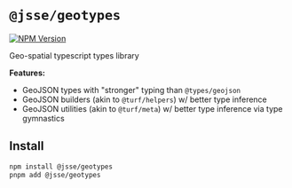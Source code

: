 # `@jsse/geotypes`

[![NPM Version](https://img.shields.io/npm/v/%40jsse%geotypes?style=flat-square&logo=npm&color=blue&cacheSeconds=60)](https://www.npmjs.com/package/%40jsse/geotypes)

Geo-spatial typescript types library

**Features:**

- GeoJSON types with "stronger" typing than `@types/geojson`
- GeoJSON builders (akin to `@turf/helpers`) w/ better type inference
- GeoJSON utilities (akin to `@turf/meta`) w/ better type inference via type gymnastics

## Install

```bash
npm install @jsse/geotypes
pnpm add @jsse/geotypes
```
